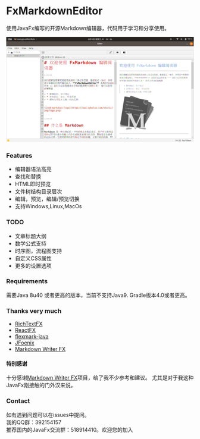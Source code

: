 # FxMarkdownEditor #

使用JavaFx编写的开源Markdown编辑器，代码用于学习和分享使用。

![fxMarkdownEditor snapshot](snapshot.png)
### Features ###

* 编辑器语法高亮
* 查找和替换
* HTML即时预览
* 文件树结构目录层次
* 编辑，预览，编辑/预览切换
* 支持Windows,Linux,MacOs

### TODO ###

* 文章标题大纲
* 数学公式支持
* 时序图，流程图支持
* 自定义CSS属性
* 更多的设置选项

### Requirements ###
需要Java 8u40 或者更高的版本，当前不支持Java9.
Gradle版本4.0或者更高。

### Thanks very much ###

* [RichTextFX](https://github.com/FXMisc/RichTextFX)
* [ReactFX](https://github.com/TomasMikula/ReactFX)
* [flexmark-java](https://github.com/vsch/flexmark-java)
* [JFoenix](https://github.com/jfoenixadmin/JFoenix)
* [Markdown Writer FX](https://github.com/JFormDesigner/markdown-writer-fx)

#### 特别感谢 ####
十分感谢[Markdown Writer FX](https://github.com/JFormDesigner/markdown-writer-fx)项目，给了我不少参考和建议。
尤其是对于我这种JavaFx刚接触的门外汉来说。

### Contact ###

如有遇到问题可以在issues中提问。<br>
我的QQ群：392154157<br>
推荐国内的JavaFx交流群：518914410。欢迎您的加入

